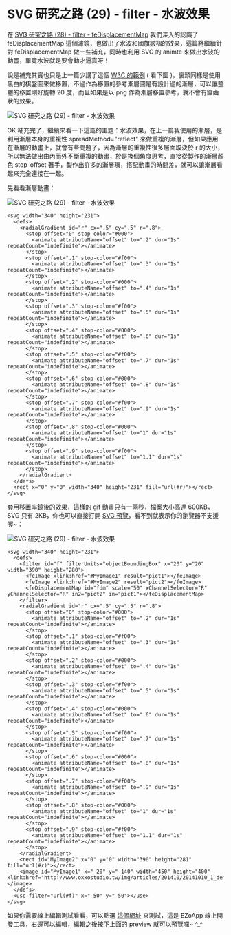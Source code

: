 # SVG 研究之路 (29) - filter - 水波效果  

在 [SVG 研究之路 (28) - filter - feDisplacementMap](http://www.oxxostudio.tw/articles/201410/svg-28-filter-feDisplacementMap.html) 我們深入的認識了 feDisplacementMap 這個濾鏡，也做出了水波和國旗皺褶的效果，這篇將繼續針對 feDisplacementMap 做一些補充，同時也利用 SVG 的 animte 來做出水波的動畫，畢竟水波就是要會動才逼真呀！

說是補充其實也只是上一篇少講了這個 [W3C 的範例](http://www.w3.org/Graphics/SVG/Test/20030813/htmlframe/full-filters-displace-01-f.html) ( 看下圖 )，裏頭同樣是使用黑白的棋盤圖來做移置，不過作為移置的參考漸層圖是有設計過的漸層，可以讓整體的移置剛好旋轉 20 度，而且如果是以 png 作為漸層移置參考，就不會有鋸齒狀的效果。

![SVG 研究之路 (29) - filter - 水波效果](/img/articles/201410/20141010_1_02.png)

OK 補充完了，繼續來看一下這篇的主題：水波效果，在上一篇我使用的漸層，是利用漸層本身的重複性 spreadMethod="reflect" 來做重複的漸層，但如果應用在漸層的動畫上，就會有些問題了，因為漸層的重複性很多層面取決於 r 的大小，所以無法做出由內而外不斷重複的動畫，於是換個角度思考，直接從製作的漸層顏色 stop-offset 著手，製作出許多的漸層環，搭配動畫的時間差，就可以讓漸層看起來完全連接在一起。

先看看漸層動畫：

![SVG 研究之路 (29) - filter - 水波效果](/img/articles/201410/20141010_1_03.gif)

    <svg width="340" height="231">
      <defs>
        <radialGradient id="r" cx=".5" cy=".5" r=".8">
          <stop offset="0" stop-color="#000">
            <animate attributeName="offset" to=".2" dur="1s" repeatCount="indefinite"></animate>
          </stop>
          <stop offset=".1" stop-color="#f00">
            <animate attributeName="offset" to=".3" dur="1s" repeatCount="indefinite"></animate>
          </stop>
          <stop offset=".2" stop-color="#000">
            <animate attributeName="offset" to=".4" dur="1s" repeatCount="indefinite"></animate>
          </stop>
          <stop offset=".3" stop-color="#f00">
            <animate attributeName="offset" to=".5" dur="1s" repeatCount="indefinite"></animate>
          </stop>
          <stop offset=".4" stop-color="#000">
            <animate attributeName="offset" to=".6" dur="1s" repeatCount="indefinite"></animate>
          </stop>
          <stop offset=".5" stop-color="#f00">
            <animate attributeName="offset" to=".7" dur="1s" repeatCount="indefinite"></animate>
          </stop>
          <stop offset=".6" stop-color="#000">
            <animate attributeName="offset" to=".8" dur="1s" repeatCount="indefinite"></animate>
          </stop>
          <stop offset=".7" stop-color="#f00">
            <animate attributeName="offset" to=".9" dur="1s" repeatCount="indefinite"></animate>
          </stop>
          <stop offset=".8" stop-color="#000">
            <animate attributeName="offset" to="1" dur="1s" repeatCount="indefinite"></animate>
          </stop>
          <stop offset=".9" stop-color="#f00">
            <animate attributeName="offset" to="1.1" dur="1s" repeatCount="indefinite"></animate>
          </stop>
        </radialGradient>
      </defs>
      <rect x="0" y="0" width="340" height="231" fill="url(#r)"></rect>
    </svg>

套用移置率鏡後的效果，這樣的 gif 動畫只有一兩秒，檔案大小高達 600KB，SVG 只有 2KB，你也可以直接打開 [SVG 預覽](/img/articles/201410/20141010_1_demo.svg)，看不到就表示你的瀏覽器不支援喔~：

![SVG 研究之路 (29) - filter - 水波效果](/img/articles/201410/20141010_1_01.gif)

    <svg width="340" height="231">
      <defs>
        <filter id="f" filterUnits="objectBoundingBox" x="20" y="20" width="390" height="280">
          <feImage xlink:href="#MyImage1" result="pict1"></feImage>
          <feImage xlink:href="#MyImage2" result="pict2"></feImage>
          <feDisplacementMap id="fdm" scale="50" xChannelSelector="R" yChannelSelector="R" in2="pict2" in="pict1"></feDisplacementMap>
        </filter>
        <radialGradient id="r" cx=".5" cy=".5" r=".8">
          <stop offset="0" stop-color="#000">
            <animate attributeName="offset" to=".2" dur="1s" repeatCount="indefinite"></animate>
          </stop>
          <stop offset=".1" stop-color="#f00">
            <animate attributeName="offset" to=".3" dur="1s" repeatCount="indefinite"></animate>
          </stop>
          <stop offset=".2" stop-color="#000">
            <animate attributeName="offset" to=".4" dur="1s" repeatCount="indefinite"></animate>
          </stop>
          <stop offset=".3" stop-color="#f00">
            <animate attributeName="offset" to=".5" dur="1s" repeatCount="indefinite"></animate>
          </stop>
          <stop offset=".4" stop-color="#000">
            <animate attributeName="offset" to=".6" dur="1s" repeatCount="indefinite"></animate>
          </stop>
          <stop offset=".5" stop-color="#f00">
            <animate attributeName="offset" to=".7" dur="1s" repeatCount="indefinite"></animate>
          </stop>
          <stop offset=".6" stop-color="#000">
            <animate attributeName="offset" to=".8" dur="1s" repeatCount="indefinite"></animate>
          </stop>
          <stop offset=".7" stop-color="#f00">
            <animate attributeName="offset" to=".9" dur="1s" repeatCount="indefinite"></animate>
          </stop>
          <stop offset=".8" stop-color="#000">
            <animate attributeName="offset" to="1" dur="1s" repeatCount="indefinite"></animate>
          </stop>
          <stop offset=".9" stop-color="#f00">
            <animate attributeName="offset" to="1.1" dur="1s" repeatCount="indefinite"></animate>
          </stop>
        </radialGradient>
        <rect id="MyImage2" x="0" y="0" width="390" height="281" fill="url(#r)"></rect>
        <image id="MyImage1" x="-20" y="-140" width="450" height="400" xlink:href="http://www.oxxostudio.tw/img/articles/201410/20141010_1_demo.jpg"></image>
      </defs>
      <use filter="url(#f)" x="-50" y="-50"></use>
    </svg>

如果你需要線上編輯測試看看，可以點選 [這個網址](http://jqmdesigner.appspot.com/designer.html#&ref=4811103238356992) 來測試，這是 EZoApp 線上開發工具，右邊可以編輯，編輯之後按下上面的 preview 就可以預覽囉~ ^_^

